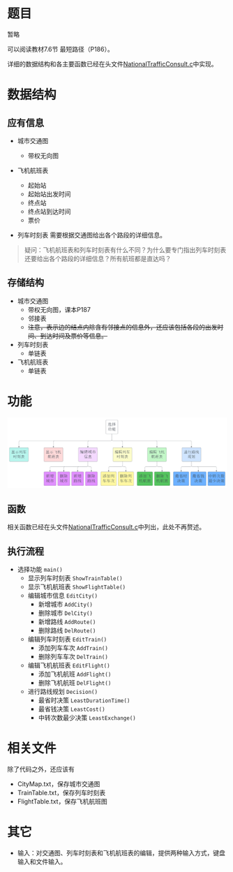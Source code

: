 # 题目

暂略

可以阅读教材7.6节 最短路径（P186）。

详细的数据结构和各主要函数已经在头文件[NationalTrafficConsult.c](NationalTrafficConsult.c)中实现。

# 数据结构

## 应有信息

- 城市交通图
  - 带权无向图
- 飞机航班表
  - 起始站
  - 起始站出发时间
  - 终点站
  - 终点站到达时间
  - 票价

- 列车时刻表
    需要根据交通图给出各个路段的详细信息。

> 疑问：飞机航班表和列车时刻表有什么不同？为什么要专门指出列车时刻表还要给出各个路段的详细信息？所有航班都是直达吗？

## 存储结构

- 城市交通图
  - 带权无向图，课本P187
  - 邻接表
  - <del>注意，表示边的结点内除含有邻接点的信息外，还应该包括各段的出发时间、到达时间及票价等信息。</del>
- 列车时刻表
  - 单链表
- 飞机航班表
  - 单链表

# 功能

![Flowchart](Flowchart.png)

## 函数

相关函数已经在头文件[NationalTrafficConsult.c](NationalTrafficConsult.c)中列出，此处不再赘述。

## 执行流程

- 选择功能 `main()`
  - 显示列车时刻表 `ShowTrainTable()`
  - 显示飞机航班表 `ShowFlightTable()`
  - 编辑城市信息   `EditCity()`
    - 新增城市 `AddCity()`
    - 删除城市 `DelCity()`
    - 新增路线 `AddRoute()`
    - 删除路线 `DelRoute()`
  - 编辑列车时刻表 `EditTrain()`
    - 添加列车车次 `AddTrain()`
    - 删除列车车次 `DelTrain()`
  - 编辑飞机航班表 `EditFlight()`
    - 添加飞机航班 `AddFlight()`
    - 删除飞机航班 `DelFlight()`
  - 进行路线规划   `Decision()`
    - 最省时决策      `LeastDurationTime()`
    - 最省钱决策      `LeastCost()`
    - 中转次数最少决策 `LeastExchange()`

# 相关文件

除了代码之外，还应该有

- CityMap.txt，保存城市交通图
- TrainTable.txt，保存列车时刻表
- FlightTable.txt，保存飞机航班图

# 其它

- 输入：对交通图、列车时刻表和飞机航班表的编辑，提供两种输入方式，键盘输入和文件输入。